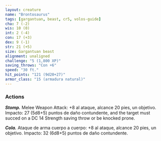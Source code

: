 ```yaml
---
layout: creature
name: "Brontosaurus"
tags: [gargantuan, beast, cr5, volos-guide]
cha: 7 (-2)
wis: 10 (0)
int: 2 (-4)
con: 17 (+3)
dex: 9 (-1)
str: 21 (+5)
size: Gargantuan beast
alignment: unaligned
challenge: "5 (1,800 XP)"
saving_throws: "Con +6"
speed: "30 ft."
hit_points: "121 (9d20+27)"
armor_class: "15 (armadura natural)"
---
```


### Actions

***Stomp.*** Melee Weapon Attack: +8 al ataque, alcance 20 pies, un objetivo. Impacto: 27 (5d8+5) puntos de daño contundente, and the target must succed on a DC 14 Strength saving throw or be knocked prone.

***Cola.*** Ataque de arma cuerpo a cuerpo: +8 al ataque, alcance 20 pies, un objetivo. Impacto: 32 (6d8+5) puntos de daño contundente.